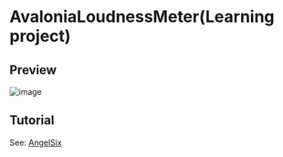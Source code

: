 # AvaloniaLoudnessMeter(Learning project)

## Preview
![image](https://github.com/sharpchen/AvaloniaLoudnessMeterX/assets/77432836/d00029b4-6547-4412-89e2-ee82c985c18e)

## Tutorial

See: [AngelSix](https://www.youtube.com/watch?v=YhKuZImznEE&list=PLrW43fNmjaQWMhFHxS1jpQ34TkHroHJLb)
